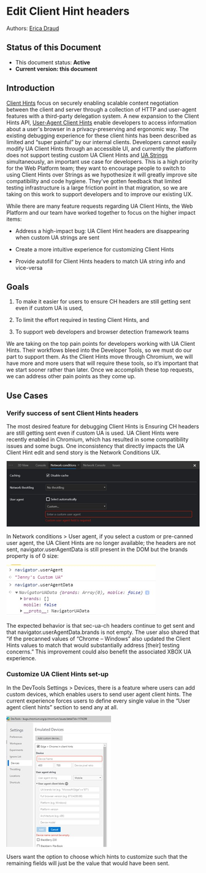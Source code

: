 # Edit Client Hint headers 

Authors: [Erica Draud](https://github.com/erdraud)

## Status of this Document
* This document status: **Active**
* **Current version: this document**
    
## Introduction

[Client Hints](https://wicg.github.io/client-hints-infrastructure/) focus on securely enabling scalable content negotiation between the client and server through a collection of HTTP and user-agent features with a third-party delegation system. A new expansion to the Client Hints API, [User-Agent Client Hints](https://wicg.github.io/ua-client-hints/) enable developers to access information about a user's browser in a privacy-preserving and ergonomic way. The existing debugging experience for these client hints has been described as limited and “super painful” by our internal clients. Developers cannot easily modify UA Client Hints through an accessible UI, and currently the platform does not support testing custom UA Client Hints and [UA Strings](https://developer.mozilla.org/en-US/docs/Web/HTTP/Headers/User-Agent) simultaneously, an important use case for developers. This is a high priority for the Web Platform team; they want to encourage people to switch to using Client Hints over Strings as we hypothesize it will greatly improve site compatibility and code hygiene. They’ve gotten feedback that limited testing infrastructure is a large friction point in that migration, so we are taking on this work to support developers and to improve our existing UX.  

While there are many feature requests regarding UA Client Hints, the Web Platform and our team have worked together to focus on the higher impact items: 

- Address a high-impact bug: UA Client Hint headers are disappearing when custom UA strings are sent 

- Create a more intuitive experience for customizing Client Hints 

- Provide autofill for Client Hints headers to match UA string info and vice-versa 

## Goals

1. To make it easier for users to ensure CH headers are still getting sent even if custom UA is used, 

2. To limit the effort required in testing Client Hints, and 

3. To support web developers and browser detection framework teams 

We are taking on the top pain points for developers working with UA Client Hints. Their workflows bleed into the Developer Tools, so we must do our part to support them. As the Client Hints move through Chromium, we will have more and more users that will require these tools, so it’s important that we start sooner rather than later. Once we accomplish these top requests, we can address other pain points as they come up. 

## Use Cases

### Verify success of sent Client Hints headers 
 
The most desired feature for debugging Client Hints is Ensuring CH headers are still getting sent even if custom UA is used. UA Client Hints were recently enabled in Chromium, which has resulted in some compatibility issues and some bugs. One inconsistency that directly impacts the UA Client Hint edit and send story is the Network Conditions UX. 

![Network conditions UA experience](ua-network-conditions.jpg) 

In Network conditions > User agent, if you select a custom or pre-canned user agent, the UA Client Hints are no longer available; the headers are not sent, navigator.userAgentData is still present in the DOM but the brands property is of 0 size: 
 
![Custom UA bug](custom-ua-bug.jpg) 

 
The expected behavior is that sec-ua-ch headers continue to get sent and that navigator.userAgentData.brands is not empty. The user also shared that “if the precanned values of “Chrome – Windows” also updated the Client Hints values to match that would substantially address [their] testing concerns.” This improvement could also benefit the associated XBOX UA experience. 

### Customize UA Client Hints set-up 

 
In the DevTools Settings > Devices, there is a feature where users can add custom devices, which enables users to send user agent client hints. The current experience forces users to define every single value in the “User agent client hints” section to send any at all.  

![Current user agent client hints experience](current-ua-devices.jpg)

Users want the option to choose which hints to customize such that the remaining fields will just be the value that would have been sent.  
